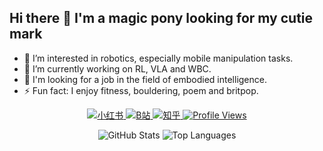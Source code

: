 ## Hi there 👋 I'm a magic pony looking for my cutie mark

- 🔭 I’m interested in robotics, especially mobile manipulation tasks.
- 🌱 I’m currently working on RL, VLA and WBC.
- 👯 I'm looking for a job in the field of embodied intelligence.
- ⚡ Fun fact: I enjoy fitness, bouldering, poem and britpop.

<p align="center">
  <!-- Social Media Links -->
  <a href="https://www.xiaohongshu.com/user/profile/637502c10000000023028519?m_source=pwa" target="_blank">
    <img src="https://img.shields.io/badge/rednote-小红书-%231677ff?style=flat" alt="小红书"/>
  </a>
  
  <a href="https://space.bilibili.com/85748556?spm_id_from=333.1007.0.0" target="_blank">
    <img src="https://img.shields.io/badge/bilibili-B站-%231677ff?style=flat" alt="B站"/>
  </a>
  
  <a href="https://www.zhihu.com/people/liu-chen-yang-48-73" target="_blank">
    <img src="https://img.shields.io/badge/zhihu-知乎-%231677ff?style=flat" alt="知乎"/>
  </a>
  
  <a href="https://komarev.com/ghpvc/?username=Magic-Pony&abbreviated=true" target="_blank">
    <img src="https://komarev.com/ghpvc/?username=Magic-Pony&abbreviated=true" alt="Profile Views"/>
  </a>
</p>

<p align="center">
  <!-- GitHub Stats Cards -->
  <img src="https://github-readme-stats.vercel.app/api?username=Magic-Pony&locale=cn&line_height=33&show_icons=true&hide=&theme=&rank_icon=percentile" alt="GitHub Stats"/>
  <img src="https://github-readme-stats.vercel.app/api/top-langs/?username=Magic-Pony&locale=cn&line_height=33&theme=&langs_count=5&layout=donut" alt="Top Languages"/>
</p>
